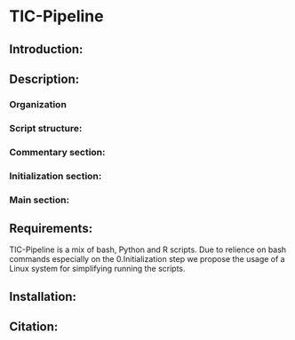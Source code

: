 # TIC-Pipeline

## Introduction:

## Description:

### Organization

### Script structure:

### Commentary section:

### Initialization section:

### Main section:

## Requirements:
TIC-Pipeline is a mix of bash, Python and R scripts. Due to relience on bash commands especially on the 0.Initialization step we 
propose the usage of a Linux system for simplifying running the scripts.


## Installation:

## Citation: